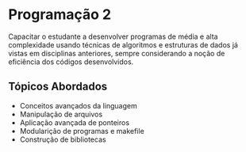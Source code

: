 # Programação 2
Capacitar o estudante a desenvolver programas de média e alta complexidade usando técnicas de algoritmos e estruturas de dados já vistas em disciplinas anteriores, sempre considerando a noção de eficiência dos códigos desenvolvidos.

## Tópicos Abordados
- Conceitos avançados da linguagem
- Manipulação de arquivos
- Aplicação avançada de ponteiros
- Modularição de programas e makefile
- Construção de bibliotecas
